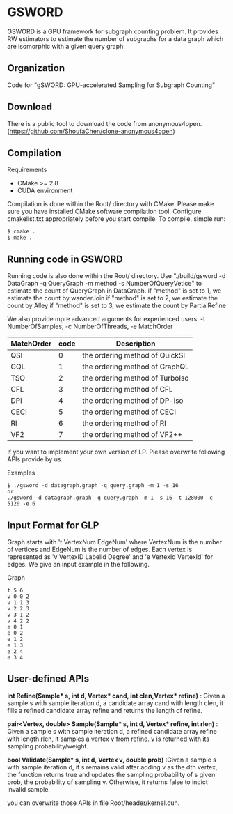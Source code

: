 # GSWORD
GSWORD is a GPU framework for subgraph counting problem. It provides RW estimators to estimate the number of subgraphs for a data graph which are isomorphic with a given query graph.

Organization
--------
Code for "gSWORD: GPU-accelerated Sampling for Subgraph Counting"

Download
--------
There is a public tool to download the code from anonymous4open. (https://github.com/ShoufaChen/clone-anonymous4open)

Compilation
--------

Requirements

* CMake &gt;= 2.8
* CUDA environment

Compilation is done within the Root/ directory with CMake. 
Please make sure you have installed CMake software compilation tool.
Configure cmakelist.txt appropriately before you start compile. 
To compile, simple run:

```
$ cmake .
$ make .
```

Running code in GSWORD
--------
Running code is also done within the Root/ directory. 
Use "./build/gsword -d DataGraph -q QueryGraph -m method -s NumberOfQueryVetice" to estimate the count of QueryGraph in DataGraph.
if "method" is set to 1, we estimate the count by wanderJoin
if "method" is set to 2, we estimate the count by Alley
if "method" is set to 3, we estimate the count by PartialRefine

We also provide mpre advanced arguments for experienced users. 
-t NumberOfSamples,  -c NumberOfThreads, -e MatchOrder

| MatchOrder | code |Description|
|------|------|------|
|QSI|0|the ordering method of QuickSI|
|GQL|1|the ordering method of GraphQL|
|TSO|2|the ordering method of TurboIso|
|CFL|3|the ordering method of CFL|
|DPi|4|the ordering method of DP-iso|
|CECI|5|the ordering method of CECI|
|RI|6|the ordering method of RI|
|VF2|7|the ordering method of VF2++|

If you want to implement your own version of LP.
Please overwrite following APIs provide by us.

Examples
```
$ ./gsword -d datagraph.graph -q query.graph -m 1 -s 16
or
./gsword -d datagraph.graph -q query.graph -m 1 -s 16 -t 128000 -c 5120 -e 6
```

Input Format for GLP
--------
 Graph starts with 't VertexNum EdgeNum' where VertexNum is the number of vertices and EdgeNum is the number of edges. Each vertex is represented as 'v VertexID LabelId Degree' and 'e VertexId VertexId' for edges. We give an input example in the following.

Graph
```
t 5 6
v 0 0 2
v 1 1 3
v 2 2 3
v 3 1 2
v 4 2 2
e 0 1
e 0 2
e 1 2
e 1 3
e 2 4
e 3 4
```

User-defined APIs
--------

__int Refine(Sample* s, int d, Vertex* cand, int clen,Vertex* refine)__ : Given a sample s with sample iteration d, a candidate array cand with length clen, it fills a refined candidate array refine and returns the length of refine.

__pair<Vertex, double> Sample(Sample* s, int d, Vertex* refine, int rlen)__ : Given a sample s with sample iteration d, a refined candidate array refine with length rlen, it samples a vertex v from refine. v is returned with its sampling probability/weight.

__bool Validate(Sample* s, int d, Vertex v, double prob)__ :Given a sample s with sample iteration d, if s remains valid after adding v as the dth vertex, the function returns true and updates the sampling probability of s given prob, the probability of sampling v. Otherwise, it returns false to indict invalid sample.

you can overwrite those APIs in file Root/header/kernel.cuh.